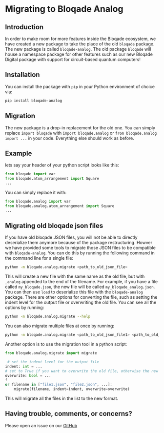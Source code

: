 # Migrating to Bloqade Analog

## Introduction

In order to make room for more features inside the Bloqade ecosystem, we have created a new package to take the place of the old `bloqade` package. The new package is called `bloqade-analog`. The old package `bloqade` will house a namespace package for other features such as our new Bloqade Digital package with support for circuit-based quantum computers!

## Installation

You can install the package with `pip` in your Python environment of choice via:

```sh
pip install bloqade-analog
```

## Migration

The new package is a drop-in replacement for the old one. You can simply replace `import bloqade` with `import bloqade.analog`  or `from bloqade.analog import ...` in your code. Everything else should work as before.

## Example

lets say your header of your python script looks like this:

```python
from bloqade import var
from bloqade.atom_arrangement import Square
...
```
You can simply replace it with:

```python
from bloqade.analog import var
from bloqade.analog.atom_arrangement import Square
...
```

## Migrating old bloqade json files

If you have old bloqade JSON files, you will not be able to directly deserialize them anymore because of the package restructuring. Howver we have provided some tools to migrate those JSON files to be compatible with `bloqade-analog`. You can do this by running the following command in the command line for a single file:

```sh
python -m bloqade.analog.migrate <path_to_old_json_file>
```
This will create a new file with the same name as the old file, but with `_analog` appended to the end of the filename. For example, if you have a file called `my_bloqade.json`, the new file will be called `my_bloqade_analog.json`. You can then use `load` to deserialize this file with the `bloqade-analog` package. There are other options for converting the file, such as setting the indent level for the output file or overwriting the old file. You can see all the options by running:

```sh
python -m bloqade.analog.migrate --help
```
You can also migrate multiple files at once by running:

```sh
python -m bloqade.analog.migrate <path_to_old_json_file1> <path_to_old_json_file2> ...
```

Another option is to use the migration tool in a python script:

```python
from bloqade.analog.migrate import migrate

 # set the indent level for the output file
indent: int = ...
# set to True if you want to overwrite the old file, otherwise the new file will be created with -analog appended to the end of the filename
overwrite: bool = ...
f
or filename in ["file1.json", "file2.json", ...]:
    migrate(filename, indent=indent, overwrite=overwrite)
```
This will migrate all the files in the list to the new format.


## Having trouble, comments, or concerns?

Please open an issue on our [GitHub](https://github.com/QuEraComputing/bloqade-analog/issues)
